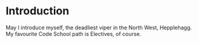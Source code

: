 Introduction
=================
May I introduce myself, the deadliest viper in the
North West, Hepplehagg. My favourite Code School 
path is Electives, of course.
